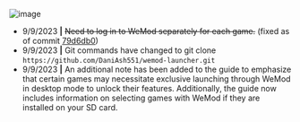 ![image](https://github.com/DaniAsh551/wemod-launcher/assets/90400991/dbb4bfce-2f29-45c1-a71b-2adfa8bf370e)
- 9/9/2023 **|** ~~Need to log in to WeMod separately for each game.~~ (fixed as of commit [79d6db0](https://github.com/DaniAsh551/wemod-launcher/commit/79d6db048a8eb05cd456e8e53df176bbd5c0a056))
- 9/9/2023 **|** Git commands have changed to git clone `https://github.com/DaniAsh551/wemod-launcher.git`
- 9/9/2023 **|** An additional note has been added to the guide to emphasize that certain games may necessitate exclusive launching through WeMod in desktop mode to unlock their features. Additionally, the guide now includes information on selecting games with WeMod if they are installed on your SD card.
